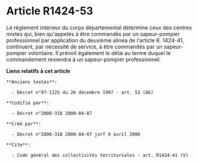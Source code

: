 # Article R1424-53

Le règlement intérieur du corps départemental détermine ceux des centres mixtes qui, bien qu'appelés à être commandés par un
sapeur-pompier professionnel par application du deuxième alinéa de l'article R. 1424-41, continuent, par nécessité de
service, à être commandés par un sapeur-pompier volontaire. Il prévoit également le délai au terme duquel le commandement
reviendra à un sapeur-pompier professionnel.

**Liens relatifs à cet article**

	**Anciens textes**:

	  - Décret n°97-1225 du 26 décembre 1997 - art. 53 (Ab)

	**Codifié par**:

	  - Décret n°2000-318 2000-04-07

	**Créé par**:

	  - Décret n°2000-318 2000-04-07 jorf 9 avril 2000

	**Cite**:

	  - Code général des collectivités territoriales - art. R1424-41 (V)
